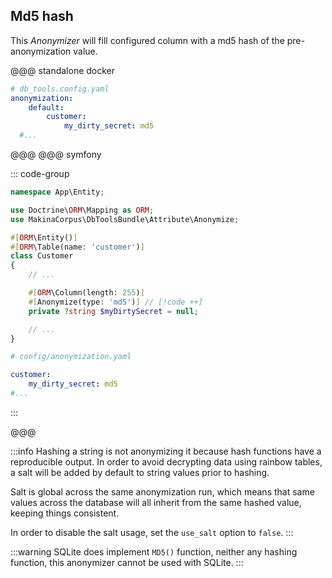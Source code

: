 ## Md5 hash

This *Anonymizer* will fill configured column with a md5 hash of the pre-anonymization value.

@@@ standalone docker

```yaml [YAML]
# db_tools.config.yaml
anonymization:
    default:
        customer:
            my_dirty_secret: md5
  #...
```

@@@
@@@ symfony

::: code-group
```php [Attribute]
namespace App\Entity;

use Doctrine\ORM\Mapping as ORM;
use MakinaCorpus\DbToolsBundle\Attribute\Anonymize;

#[ORM\Entity()]
#[ORM\Table(name: 'customer')]
class Customer
{
    // ...

    #[ORM\Column(length: 255)]
    #[Anonymize(type: 'md5')] // [!code ++]
    private ?string $myDirtySecret = null;

    // ...
}
```

```yaml [YAML]
# config/anonymization.yaml

customer:
    my_dirty_secret: md5
#...
```
:::

@@@

:::info
Hashing a string is not anonymizing it because hash functions have a reproducible output.
In order to avoid decrypting data using rainbow tables, a salt will be added by default to
string values prior to hashing.

Salt is global across the same anonymization run, which means that same values
across the database will all inherit from the same hashed value, keeping things consistent.

In order to disable the salt usage, set the `use_salt` option to `false`.
:::

:::warning
SQLite does implement `MD5()` function, neither any hashing function, this anonymizer
cannot be used with SQLite.
:::
